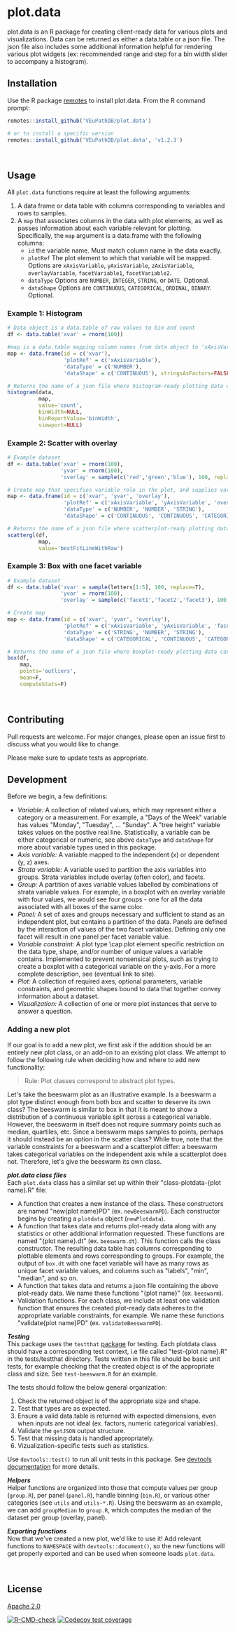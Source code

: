 # plot.data

plot.data is an R package for creating client-ready data for various plots and visualizations. Data can be returned as either a data.table or a json file. The json file also includes some additional information helpful for rendering various plot widgets (ex: recommended range and step for a bin width slider to accompany a histogram).

## Installation

Use the R package [remotes](https://cran.r-project.org/web/packages/remotes/index.html) to install plot.data. From the R command prompt:

```R
remotes::install_github('VEuPathDB/plot.data')

# or to install a specific version
remotes::install_github('VEuPathDB/plot.data', 'v1.2.3')
```
<br/>

## Usage

All `plot.data` functions require at least the following arguments:
1. A data frame or data table with columns corresponding to variables and rows to samples.
2. A `map` that associates columns in the data with plot elements, as well as passes information about each variable relevant for plotting. Specifically, the `map` argument is a data.frame with the following columns:
    - `id` the variable name. Must match column name in the data exactly.
    - `plotRef` The plot element to which that variable will be mapped. Options are `xAxisVariable`, `yAxisVariable`, `zAxisVariable`, `overlayVariable`, `facetVariable1`, `facetVariable2`. 
    - `dataType` Options are `NUMBER`, `INTEGER`, `STRING`, or `DATE`. Optional.
    - `dataShape` Options are `CONTINUOUS`, `CATEGORICAL`, `ORDINAL`, `BINARY`. Optional.
### Example 1: Histogram
```R
# Data object is a data.table of raw values to bin and count
df <- data.table('xvar' = rnorm(100))

#map is a data.table mapping column names from data object to 'xAxisVariable', 'overlayVariable', etc
map <- data.frame(id = c('xvar'),
                  'plotRef' = c('xAxisVariable'),
                  'dataType' = c('NUMBER'),
                  'dataShape' = c('CONTINUOUS'), stringsAsFactors=FALSE)

# Returns the name of a json file where histogram-ready plotting data can be found
histogram(data, 
          map, 
          value='count', 
          binWidth=NULL, 
          binReportValue='binWidth', 
          viewport=NULL)
```

### Example 2: Scatter with overlay
```R
# Example dataset
df <- data.table('xvar' = rnorm(100),
                 'yvar' = rnorm(100),
                 'overlay' = sample(c('red','green','blue'), 100, replace=T))

# Create map that specifies variable role in the plot, and supplies variable metadata
map <- data.frame(id = c('xvar', 'yvar', 'overlay'),
                  'plotRef' = c('xAxisVariable', 'yAxisVariable', 'overlayVariable'),
                  'dataType' = c('NUMBER', 'NUMBER', 'STRING'),
                  'dataShape' = c('CONTINUOUS', 'CONTINUOUS', 'CATEGORICAL'), stringsAsFactors=FALSE)

# Returns the name of a json file where scatterplot-ready plotting data can be found.
scattergl(df,
          map,
          value='bestFitLineWithRaw')
```

### Example 3: Box with one facet variable
```R
# Example dataset
df <- data.table('xvar' = sample(letters[1:5], 100, replace=T),
                 'yvar' = rnorm(100),
                 'overlay' = sample(c('facet1','facet2','facet3'), 100, replace=T))

# Create map
map <- data.frame(id = c('xvar', 'yvar', 'overlay'),
                  'plotRef' = c('xAxisVariable', 'yAxisVariable', 'facetVariable1'),
                  'dataType' = c('STRING', 'NUMBER', 'STRING'),
                  'dataShape' = c('CATEGORICAL', 'CONTINUOUS', 'CATEGORICAL'), stringsAsFactors=FALSE)

# Returns the name of a json file where boxplot-ready plotting data can be found.
box(df,
    map,
    points='outliers',
    mean=F,
    computeStats=F)
```
<br/>

## Contributing
Pull requests are welcome. For major changes, please open an issue first to discuss what you would like to change.

Please make sure to update tests as appropriate.
<br/>

## Development
Before we begin, a few definitions:
- *Variable:* A collection of related values, which may represent either a category or a measurement. For example, a "Days of the Week" variable has values "Monday", "Tuesday", ... "Sunday". A "tree height" variable takes values on the postive real line. Statistically, a variable can be either categorical or numeric, see above `dataType` and `dataShape` for more about variable types used in this package.
- *Axis variable:* A variable mapped to the independent (x) or dependent (y, z) axes.
- *Strata variable:* A variable used to partition the axis variables into groups. Strata variables include overlay (often color), and facets.
- *Group:* A partition of axes variable values labelled by combinations of strata variable values. For example, in a boxplot with an overlay variable with four values, we would see four groups - one for all the data associated with all boxes of the same color.
- *Panel:* A set of axes and groups necessary and sufficient to stand as an independent plot, but contains a partition of the data. Panels are defined by the interaction of values of the two facet variables. Defining only one facet will result in one panel per facet variable value.
- *Variable constraint:* A plot type \cap plot element specific restriction on the data type, shape, and/or number of unique values a variable contains. Implemented to prevent nonsensical plots, such as trying to create a boxplot with a categorical variable on the y-axis. For a more complete description, see (eventual link to site).
- *Plot:* A collection of required axes, optional parameters, variable constraints, and geometric shapes bound to data that together convey information about a dataset.  
- *Visualization:* A collection of one or more plot instances that serve to answer a question.
### Adding a new plot
If our goal is to add a new plot, we first ask if the addition should be an entirely new plot class, or an add-on to an existing plot class. We attempt to follow the following rule when deciding how and where to add new functionality:
> Rule: Plot classes correspond to abstract plot types.

Let's take the beeswarm plot as an illustrative example. Is a beeswarm a plot type distinct enough from both box and scatter to deserve its own class? The beeswarm is similar to box in that it is meant to show a distribution of a continuous variable split across a categorical variable. However, the beeswarm in itself does not require summary points such as median, quartiles, etc. Since a beeswarm maps samples to points, perhaps it should instead be an option in the scatter class? While true, note that the variable constraints for a beeswarm and a scatterplot differ: a beeswarm takes categorical variables on the independent axis while a scatterplot does not. Therefore, let's give the beeswarm its own class.

***plot.data class files***  
Each `plot.data` class has a similar set up within their "class-plotdata-{plot name}.R" file:
- A function that creates a new instance of the class. These constructors are named "new{plot name}PD" (ex. `newBeeswarmPD`). Each constructor begins by creating a `plotdata` object (`newPlotdata`).
- A function that takes data and returns plot-ready data along with any statistics or other additional information requested. These functions are named "{plot name}.dt" (ex. `beeswarm.dt`). This function calls the class constructor. The resulting data table has columns corresponding to plottable elements and rows corresponding to groups. For example, the output of `box.dt` with one facet variable will have as many rows as unique facet variable values, and columns such as "labels", "min", "median", and so on.
- A function that takes data and returns a json file containing the above plot-ready data. We name these functions "{plot name}" (ex. `beeswarm`).
- Validation functions. For each class, we include at least one validation function that ensures the created plot-ready data adheres to the appropriate variable constraints, for example. We name these functions "validate{plot name}PD" (ex. `validateBeeswarmPD`).

***Testing***  
This package uses the `testthat` [package](https://testthat.r-lib.org/) for testing. Each plotdata class should have a corresponding test context, i.e file called "test-{plot name}.R" in the tests/testthat directory. Tests written in this file should be basic unit tests, for example checking that the created object is of the appropriate class and size. See `test-beeswarm.R` for an example.

The tests should follow the below general organization:
1. Check the returned object is of the appropriate size and shape.
2. Test that types are as expected.
3. Ensure a valid data.table is returned with expected dimensions, even when inputs are not ideal (ex. factors, numeric categorical variables).
4. Validate the `getJSON` output structure.
5. Test that missing data is handled appropriately.
6. Vizualization-specific tests such as statistics.

Use `devtools::test()` to run all unit tests in this package. See [devtools documentation](https://devtools.r-lib.org/reference/test.html) for more details.

***Helpers***  
Helper functions are organized into those that compute values per group (`group.R`), per panel (`panel.R`), handle binning (`bin.R`), or various other categories (see `utils` and `utils-*.R`). Using the beeswarm as an example, we can add `groupMedian` to `group.R`, which computes the median of the dataset per group (overlay, panel).

***Exporting functions***  
Now that we've created a new plot, we'd like to use it! Add relevant functions to `NAMESPACE` with `devtools::document()`, so the new functions will get properly exported and can be used when someone loads `plot.data`.

<br/>

## License
[Apache 2.0](https://www.apache.org/licenses/LICENSE-2.0.txt)

<!-- badges: start -->
  [![R-CMD-check](https://github.com/VEuPathDB/plot.data/workflows/R-CMD-check/badge.svg)](https://github.com/VEuPathDB/plot.data/actions)
[![Codecov test coverage](https://codecov.io/gh/VEuPathDB/plot.data/branch/main/graph/badge.svg)](https://codecov.io/gh/VEuPathDB/plot.data?branch=main)
<!-- badges: end -->
